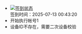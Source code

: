 - [![签到状态](https://github.com/womade/Cloud189-Actions/actions/workflows/main.yml/badge.svg?branch=main)](https://github.com/womade/Cloud189-Actions/actions/workflows/main.yml) <br> 签到时间：2025-07-13 00:43:20
- 开始执行帐号1
- 设备ID不存在，需要二次设备校验
